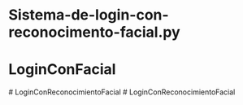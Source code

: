 # Sistema-de-login-con-reconocimento-facial.py
# LoginConFacial
#   L o g i n C o n R e c o n o c i m i e n t o F a c i a l  
 # LoginConReconocimientoFacial

